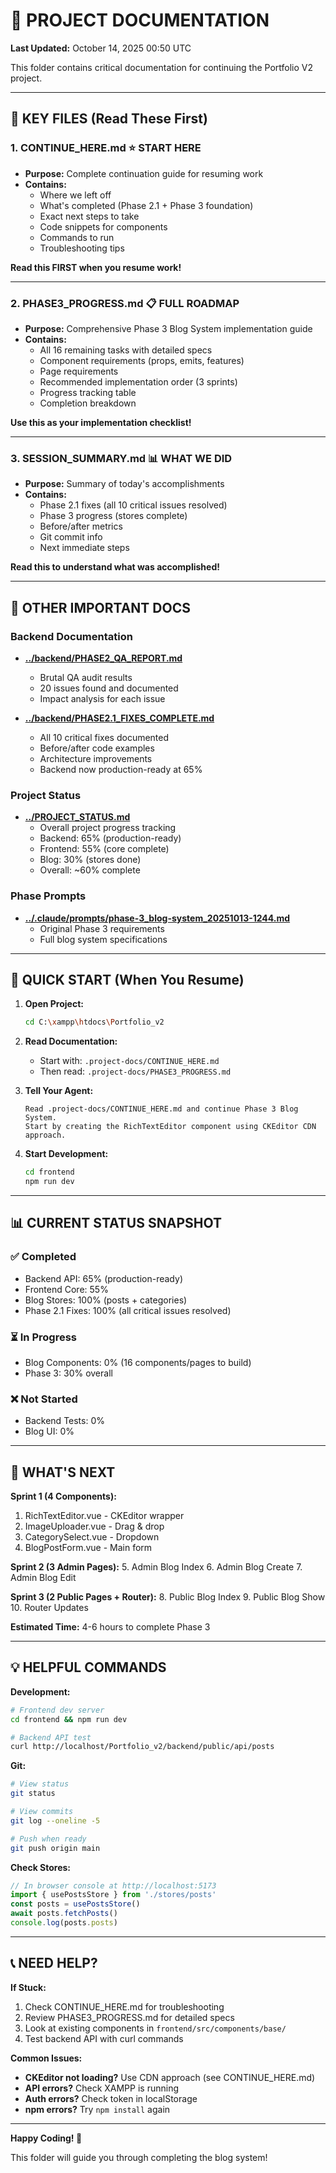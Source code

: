 # 📁 PROJECT DOCUMENTATION

**Last Updated:** October 14, 2025 00:50 UTC

This folder contains critical documentation for continuing the Portfolio V2 project.

---

## 🔑 KEY FILES (Read These First)

### 1. **CONTINUE_HERE.md** ⭐ **START HERE**
- **Purpose:** Complete continuation guide for resuming work
- **Contains:**
  - Where we left off
  - What's completed (Phase 2.1 + Phase 3 foundation)
  - Exact next steps to take
  - Code snippets for components
  - Commands to run
  - Troubleshooting tips

**Read this FIRST when you resume work!**

---

### 2. **PHASE3_PROGRESS.md** 📋 **FULL ROADMAP**
- **Purpose:** Comprehensive Phase 3 Blog System implementation guide
- **Contains:**
  - All 16 remaining tasks with detailed specs
  - Component requirements (props, emits, features)
  - Page requirements
  - Recommended implementation order (3 sprints)
  - Progress tracking table
  - Completion breakdown

**Use this as your implementation checklist!**

---

### 3. **SESSION_SUMMARY.md** 📊 **WHAT WE DID**
- **Purpose:** Summary of today's accomplishments
- **Contains:**
  - Phase 2.1 fixes (all 10 critical issues resolved)
  - Phase 3 progress (stores complete)
  - Before/after metrics
  - Git commit info
  - Next immediate steps

**Read this to understand what was accomplished!**

---

## 📂 OTHER IMPORTANT DOCS

### Backend Documentation
- **[../backend/PHASE2_QA_REPORT.md](../backend/PHASE2_QA_REPORT.md)**
  - Brutal QA audit results
  - 20 issues found and documented
  - Impact analysis for each issue

- **[../backend/PHASE2.1_FIXES_COMPLETE.md](../backend/PHASE2.1_FIXES_COMPLETE.md)**
  - All 10 critical fixes documented
  - Before/after code examples
  - Architecture improvements
  - Backend now production-ready at 65%

### Project Status
- **[../PROJECT_STATUS.md](../PROJECT_STATUS.md)**
  - Overall project progress tracking
  - Backend: 65% (production-ready)
  - Frontend: 55% (core complete)
  - Blog: 30% (stores done)
  - Overall: ~60% complete

### Phase Prompts
- **[../.claude/prompts/phase-3_blog-system_20251013-1244.md](../.claude/prompts/phase-3_blog-system_20251013-1244.md)**
  - Original Phase 3 requirements
  - Full blog system specifications

---

## 🎯 QUICK START (When You Resume)

1. **Open Project:**
   ```bash
   cd C:\xampp\htdocs\Portfolio_v2
   ```

2. **Read Documentation:**
   - Start with: `.project-docs/CONTINUE_HERE.md`
   - Then read: `.project-docs/PHASE3_PROGRESS.md`

3. **Tell Your Agent:**
   ```
   Read .project-docs/CONTINUE_HERE.md and continue Phase 3 Blog System.
   Start by creating the RichTextEditor component using CKEditor CDN approach.
   ```

4. **Start Development:**
   ```bash
   cd frontend
   npm run dev
   ```

---

## 📊 CURRENT STATUS SNAPSHOT

### ✅ Completed
- Backend API: 65% (production-ready)
- Frontend Core: 55%
- Blog Stores: 100% (posts + categories)
- Phase 2.1 Fixes: 100% (all critical issues resolved)

### ⏳ In Progress
- Blog Components: 0% (16 components/pages to build)
- Phase 3: 30% overall

### ❌ Not Started
- Backend Tests: 0%
- Blog UI: 0%

---

## 🚀 WHAT'S NEXT

**Sprint 1 (4 Components):**
1. RichTextEditor.vue - CKEditor wrapper
2. ImageUploader.vue - Drag & drop
3. CategorySelect.vue - Dropdown
4. BlogPostForm.vue - Main form

**Sprint 2 (3 Admin Pages):**
5. Admin Blog Index
6. Admin Blog Create
7. Admin Blog Edit

**Sprint 3 (2 Public Pages + Router):**
8. Public Blog Index
9. Public Blog Show
10. Router Updates

**Estimated Time:** 4-6 hours to complete Phase 3

---

## 💡 HELPFUL COMMANDS

**Development:**
```bash
# Frontend dev server
cd frontend && npm run dev

# Backend API test
curl http://localhost/Portfolio_v2/backend/public/api/posts
```

**Git:**
```bash
# View status
git status

# View commits
git log --oneline -5

# Push when ready
git push origin main
```

**Check Stores:**
```javascript
// In browser console at http://localhost:5173
import { usePostsStore } from './stores/posts'
const posts = usePostsStore()
await posts.fetchPosts()
console.log(posts.posts)
```

---

## 📞 NEED HELP?

**If Stuck:**
1. Check CONTINUE_HERE.md for troubleshooting
2. Review PHASE3_PROGRESS.md for detailed specs
3. Look at existing components in `frontend/src/components/base/`
4. Test backend API with curl commands

**Common Issues:**
- **CKEditor not loading?** Use CDN approach (see CONTINUE_HERE.md)
- **API errors?** Check XAMPP is running
- **Auth errors?** Check token in localStorage
- **npm errors?** Try `npm install` again

---

**Happy Coding! 🚀**

This folder will guide you through completing the blog system!

